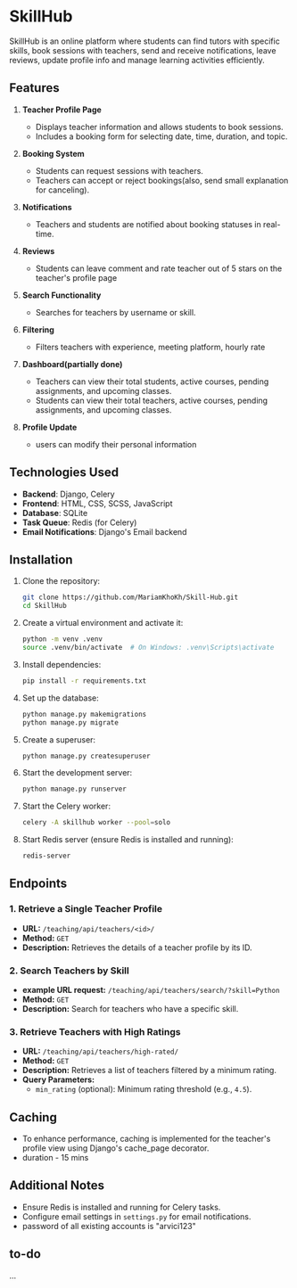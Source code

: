 # SkillHub

SkillHub is an online platform where students can find tutors with specific skills,
book sessions with teachers, 
send and receive notifications,
leave reviews, update profile info and manage learning activities efficiently.

## Features

1. **Teacher Profile Page**
   - Displays teacher information and allows students to book sessions.
   - Includes a booking form for selecting date, time, duration, and topic.

2. **Booking System**
   - Students can request sessions with teachers.
   - Teachers can accept or reject bookings(also, send small explanation for canceling).

3. **Notifications**
   - Teachers and students are notified about booking statuses in real-time.

4. **Reviews**
   - Students can leave comment and rate teacher out of 5 stars on the teacher's profile page

5. **Search Functionality**
   - Searches for teachers by username or skill.
   
6. **Filtering**
   - Filters teachers with experience, meeting platform, hourly rate

7. **Dashboard(partially done)**
   - Teachers can view their total students, active courses, pending assignments, and upcoming classes.
   - Students can view their total teachers, active courses, pending assignments, and upcoming classes.
   
8. **Profile Update**
   - users can modify their personal information 

## Technologies Used

- **Backend**: Django, Celery
- **Frontend**: HTML, CSS, SCSS, JavaScript
- **Database**: SQLite
- **Task Queue**: Redis (for Celery)
- **Email Notifications**: Django's Email backend

## Installation

1. Clone the repository:
   ```bash
   git clone https://github.com/MariamKhoKh/Skill-Hub.git
   cd SkillHub
   ```

2. Create a virtual environment and activate it:
   ```bash
   python -m venv .venv
   source .venv/bin/activate  # On Windows: .venv\Scripts\activate
   ```

3. Install dependencies:
   ```bash
   pip install -r requirements.txt
   ```

4. Set up the database:
   ```bash
   python manage.py makemigrations
   python manage.py migrate
   ```

5. Create a superuser:
   ```bash
   python manage.py createsuperuser
   ```

6. Start the development server:
   ```bash
   python manage.py runserver
   ```

7. Start the Celery worker:
   ```bash
   celery -A skillhub worker --pool=solo
   ```

8. Start Redis server (ensure Redis is installed and running):
   ```bash
   redis-server
   ```


## Endpoints

### 1. **Retrieve a Single Teacher Profile**

- **URL:** `/teaching/api/teachers/<id>/`
- **Method:** `GET`
- **Description:** Retrieves the details of a teacher profile by its ID.

### 2. **Search Teachers by Skill**

- **example URL request:** `/teaching/api/teachers/search/?skill=Python`
- **Method:** `GET`
- **Description:** Search for teachers who have a specific skill.


### 3. **Retrieve Teachers with High Ratings**

- **URL:** `/teaching/api/teachers/high-rated/`
- **Method:** `GET`
- **Description:** Retrieves a list of teachers filtered by a minimum rating.
- **Query Parameters:**
  - `min_rating` (optional): Minimum rating threshold (e.g., `4.5`).

## Caching
- To enhance performance, caching is implemented for the teacher's profile view using Django's cache_page decorator.
- duration - 15 mins

## Additional Notes

- Ensure Redis is installed and running for Celery tasks.
- Configure email settings in `settings.py` for email notifications.
- password of all existing accounts is "arvici123"

## to-do
...


